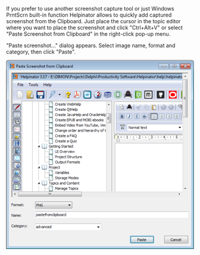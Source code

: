 If you prefer to use another screenshot capture tool or just Windows PrntScrn built-in function Helpinator allows to quickly add captured screenshot from the Clipboard. Just place the cursor in the topic editor where you want to place the screenshot and click "Ctrl+Alt+V" or select "Paste Screenshot from Clipboard" in the right-click pop-up menu.




"Paste screenshot..." dialog appears. Select image name, format and category, then click "Paste".




![](images/pastefromclipboard.PNG "")
